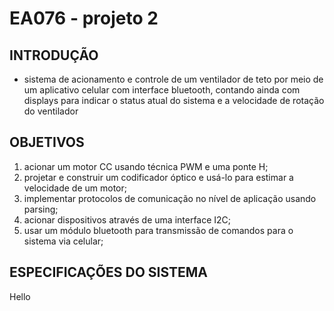 # EA076 - projeto 2

## INTRODUÇÃO

- sistema de acionamento e controle de um ventilador de teto por meio de um aplicativo celular com interface bluetooth,
  contando ainda com displays para indicar o status atual do sistema e a velocidade de rotação do ventilador

## OBJETIVOS

1. acionar um motor CC usando técnica PWM e uma ponte H;
2.  projetar e construir um codificador óptico e usá-lo para estimar a velocidade de um motor;
3.  implementar protocolos de comunicação no nível de aplicação usando parsing;
4. acionar dispositivos através de uma interface I2C;
5. usar um módulo bluetooth para transmissão de comandos para o sistema via celular;

## ESPECIFICAÇÕES DO SISTEMA

Hello

